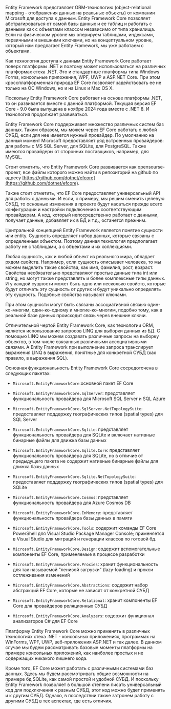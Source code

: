 Entity Framework представляет ORM-технологию (object-relational mapping - отображения данных на реальные объекты) от компании Microsoft для доступа к данным. Entity Framework Core позволяет абстрагироваться от самой базы данных и ее таблиц и работать с данными как с объектами классом независимо от типа хранилища. Если на физическом уровне мы оперируем таблицами, индексами, первичными и внешними ключами, но на концептуальном уровне, который нам предлагает Entity Framework, мы уже работаем с объектами.

Как технология доступа к данным Entity Framework Core работает поверх платформы .NET и поэтому может использоваться на различных платформах стека .NET. Это и стандартные платформы типа Windows Forms, консольные приложения, WPF, UWP и ASP.NET Core. При этом кроссплатформенная природа EF Core позволяет задействовать ее не только на ОС Windows, но и на Linux и Mac OS X.

Поскольку Entity Framework Core работает на основе платформы .NET, то он развивается вместе с данной платформой. Текущая версия EF Core - 9.0 была выпущена в ноябре 2024 года вместе с .NET 8. И технология продолжает развиваться.

Entity Framework Core поддерживает множество различных систем баз данных. Таким образом, мы можем через EF Core работать с любой СУБД, если для нее имеется нужный провайдер. По умолчанию на данный момент Microsoft предоставляет ряд встроенных провайдеров: для работы с MS SQL Server, для SQLite, для PostgreSQL. Также имеются провайдеры от сторонних поставщиков, например, для MySQL.

Стоит отметить, что Entity Framework Core развивается как opensourse-проект, все файлы которого можно найти в репозиторий на github по адресу [https://github.com/dotnet/efcore](https://github.com/dotnet/efcore).

Также стоит отметить, что EF Core предоставляет универсальный API для работы с данными. И если, к примеру, мы решим сменить целевую СУБД, то основные изменения в проекте будут касаться прежде всего конфигурации и настройки подключения к соответствующим провайдерам. А код, который непосредственно работает с данными, получает данные, добавляет их в БД и т.д., останется прежним.

Центральной концепцией Entity Framework является понятие сущности или entity. Сущность определяет набор данных, которые связаны с определенным объектом. Поэтому данная технология предполагает работу не с таблицами, а с объектами и их коллекциями.

Любая сущность, как и любой объект из реального мира, обладает рядом свойств. Например, если сущность описывает человека, то мы можем выделить такие свойства, как имя, фамилия, рост, возраст. Свойства необязательно представляют простые данные типа int или string, но могут также представлять и более комплексные типы данных. И у каждой сущности может быть одно или несколько свойств, которые будут отличать эту сущность от других и будут уникально определять эту сущность. Подобные свойства называют ключами.

При этом сущности могут быть связаны ассоциативной связью один-ко-многим, один-ко-одному и многие-ко-многим, подобно тому, как в реальной базе данных происходит связь через внешние ключи.

Отличительной чертой Entity Framework Core, как технологии ORM, является использование запросов LINQ для выборки данных из БД. С помощью LINQ мы можем создавать различные запросы на выборку объектов, в том числе связанных различными ассоциативными связями. А Entity Framework при выполнение запроса транслирует выражения LINQ в выражения, понятные для конкретной СУБД (как правило, в выражения SQL).

Основная функциональность Entity Framework Core сосредоточена в следующих пакетах:

- `Microsoft.EntityFrameworkCore`:основной пакет EF Core
    
- `Microsoft.EntityFrameworkCore.SqlServer`: представляет функциональность провайдера для Microsoft SQL Server и SQL Azure
    
- `Microsoft.EntityFrameworkCore.SqlServer.NetTopologySuite`: предоставляет поддержку географических типов (spatial types) для SQL Server
    
- `Microsoft.EntityFrameworkCore.Sqlite`: представляет функциональность провайдера для SQLite и включает нативные бинарные файлы для движка базы данных
    
- `Microsoft.EntityFrameworkCore.Sqlite.Core`: представляет функциональность провайдера для SQLite, но в отличие от предыдущего пакета не содержит нативные бинарные файлы для движка базы данных
    
- `Microsoft.EntityFrameworkCore.Sqlite.NetTopologySuite`: предоставляет поддержку географических типов (spatial types) для SQLite
    
- `Microsoft.EntityFrameworkCore.Cosmos`: представляет функциональность провайдера для Azure Cosmos DB
    
- `Microsoft.EntityFrameworkCore.InMemory`: представляет функциональность провайдера базы данных в памяти
    
- `Microsoft.EntityFrameworkCore.Tools`: содержит команды EF Core PowerShell для Visual Studio Package Manager Console; применяется в Visual Studio для миграций и генерации классов по готовой бд.
    
- `Microsoft.EntityFrameworkCore.Design`: содержит вспомогательные компоненты EF Core, применяемые в процессе разработки
    
- `Microsoft.EntityFrameworkCore.Proxies`: хранит функциональность для так называемой "ленивой загрузки" (lazy-loading) и прокси остлеживания изменений
    
- `Microsoft.EntityFrameworkCore.Abstractions`: содержит набор абстракций EF Core, которые не зависят от конкретной СУБД
    
- `Microsoft.EntityFrameworkCore.Relational`: хранит компоненты EF Core для провайдеров реляционных СУБД
    
- `Microsoft.EntityFrameworkCore.Analyzers`: содержит функционал анализаторов C# для EF Core
    

Платформу Entity Framework Core можно применять в различных технологиях стека .NET - консольных приложениях, программах на WinForms, WPF, UWP, веб-приложения ASP.NET и так далее. В данном случае мы будем рассматривать базовые моменты платформы на примере консольных приложений, как наиболее простых и не содержащих никакого лишнего кода.

Кроме того, EF Core может работать с различными системами баз данных. Здесь мы будем рассмотривать общие возможности на примере бд SQLite, как самой простой и удобной СУБД. И поскольку Entity Framework позволяет в большой степени писать универсальный код для подключения к разным СУБД, этот код можно будет применять и к другим СУБД. Однако, в последствии также затронем работу с другими СУБД в тех аспектах, где есть отличия.